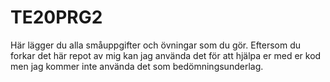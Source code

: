 # TE20PRG2
Här lägger du alla småuppgifter och övningar som du gör. Eftersom du forkar det här repot av mig kan jag använda det för att hjälpa er med er kod men jag kommer inte använda det som bedömningsunderlag.

